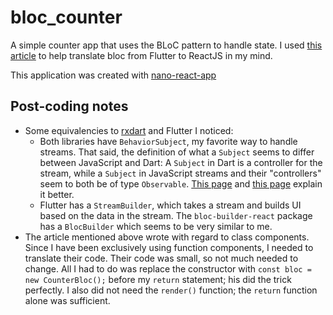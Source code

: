# bloc_counter

A simple counter app that uses the BLoC pattern to handle state. I used [this article](https://medium.com/dailyjs/introducing-bloc-pattern-with-react-and-rxjs-40109665bb2) to help translate bloc from Flutter to ReactJS in my mind.

This application was created with [nano-react-app](https://github.com/adrianmcli/nano-react-app)

## Post-coding notes
- Some equivalencies to [rxdart](https://pub.dartlang.org/packages/rxdart) and Flutter I noticed:
    - Both libraries have `BehaviorSubject`, my favorite way to handle streams. That said, the definition of what a `Subject` seems to differ between JavaScript and Dart: A `Subject` in Dart is a controller for the stream, while a `Subject` in JavaScript streams and their "controllers" seem to both be of type `Observable`. [This page](https://rxjs-dev.firebaseapp.com/guide/subject) and [this page](https://rxjs-dev.firebaseapp.com/guide/observable) explain it better.
    - Flutter has a `StreamBuilder`, which takes a stream and builds UI based on the data in the stream. The `bloc-builder-react` package has a `BlocBuilder` which seems to be very similar to me.
- The article mentioned above wrote with regard to class components. Since I have been exclusively using function components, I needed to translate their code. Their code was small, so not much needed to change. All I had to do was replace the constructor with `const bloc = new CounterBloc();` before my `return` statement; his did the trick perfectly. I also did not need the `render()` function; the `return` function alone was sufficient.